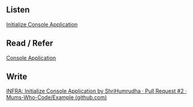 ## Listen
[Initialize Console Application](https://youtu.be/1WqMh0ROH4s)

## Read / Refer
[Console Application](https://docs.microsoft.com/en-us/dotnet/csharp/tutorials/console-teleprompter)

## Write
[INFRA: Initialize Console Application by ShriHumrudha · Pull Request #2 · Mums-Who-Code/Example (github.com)](https://github.com/Mums-Who-Code/Example/pull/2)
